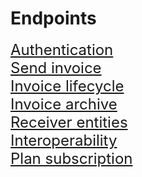 # Endpoints
<font size="5">[Authentication](./api-endpoints-authentication)</font><br>
<font size="5">[Send invoice](./api-endpoints-send-invoices)</font><br>
<font size="5">[Invoice lifecycle](./api-endpoints-invoice-lifecycle)</font><br>
<font size="5">[Invoice archive](./api-endpoints-document-informations)</font><br>
<font size="5">[Receiver entities](./api-endpoints-receiver-entities)</font><br>
<font size="5">[Interoperability](./api-endpoints-networks)</font><br>
<font size="5">[Plan subscription](./api-endpoints-company-subcriptions)</font><br>
